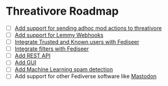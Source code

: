 # Threativore Roadmap

- [ ] [Add support for sending adhoc mod actions to threativore](https://github.com/db0/threativore/issues/17)
- [ ] [Add support for Lemmy Webhooks](https://github.com/db0/threativore/issues/2)
- [ ] [Integrate Trusted and Known users with Fediseer](https://github.com/db0/threativore/issues/3)
- [ ] [Integrate filters with Fediseer](https://github.com/db0/threativore/issues/4)
- [ ] [Add REST API](https://github.com/db0/threativore/issues/5)
- [ ] [Add GUI](https://github.com/db0/threativore/issues/6)
- [ ] [Add Machine Learning spam detection](https://github.com/db0/threativore/issues/7)
- [ ] Add support for other Fediverse software like [Mastodon](https://github.com/db0/threativore/issues/8)